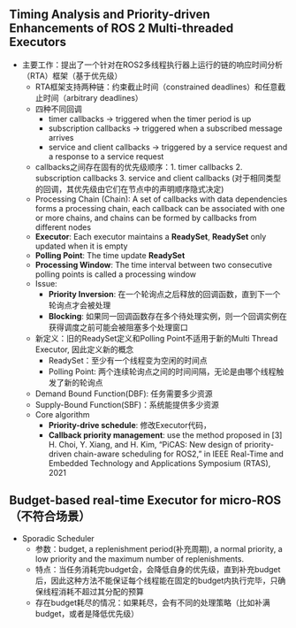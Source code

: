 ## Timing Analysis and Priority-driven Enhancements of ROS 2 Multi-threaded Executors
- 主要工作：提出了一个针对在ROS2多线程执行器上运行的链的响应时间分析（RTA）框架（基于优先级）
    - RTA框架支持两种链：约束截止时间（constrained deadlines）和任意截止时间（arbitrary deadlines）
    - 四种不同回调
        - timer callbacks -> triggered when the timer period is up
        - subscription callbacks -> triggered when a subscribed message arrives
        - service and client callbacks -> triggered by a service request and a response to a service request
    - callbacks之间存在固有的优先级顺序：1. timer callbacks 2. subscription callbacks 3. service and client callbacks (对于相同类型的回调，其优先级由它们在节点中的声明顺序隐式决定)
    - Processing Chain (Chain): A set of callbacks with data dependencies forms a processing chain, each callback can be associated with one or more chains, and chains can be formed by callbacks from different nodes
    - **Executor**: Each executor maintains a **ReadySet**, **ReadySet** only updated when it is empty
    - **Polling Point**: The time update **ReadySet**
    - **Processing Window**: The time interval between two consecutive polling points is called a processing window
    - Issue: 
        - **Priority Inversion**: 在一个轮询点之后释放的回调函数，直到下一个轮询点才会被处理
        - **Blocking**: 如果同一回调函数存在多个待处理实例，则一个回调实例在获得调度之前可能会被阻塞多个处理窗口
    - 新定义：旧的ReadySet定义和Polling Point不适用于新的Multi Thread Executor, 因此定义新的概念
        - ReadySet：至少有一个线程变为空闲的时间点
        - Polling Point: 两个连续轮询点之间的时间间隔，无论是由哪个线程触发了新的轮询点
    - Demand Bound Function(DBF): 任务需要多少资源
    - Supply-Bound Function(SBF)：系统能提供多少资源
    - Core algorithm
        - **Priority-drive schedule**: 修改Executor代码，
        - **Callback priority management**: use the method proposed in [3] H. Choi, Y. Xiang, and H. Kim, “PiCAS: New design of priority-driven chain-aware scheduling for ROS2,” in IEEE Real-Time and Embedded Technology and Applications Symposium (RTAS), 2021
## Budget-based real-time Executor for micro-ROS（不符合场景）
- Sporadic Scheduler
    - 参数：budget, a replenishment period(补充周期), a normal priority, a low priority and the maximum number of replenishments.
    - 特点：当任务消耗完budget会，会降低自身的优先级，直到补充budget后，因此这种方法不能保证每个线程能在固定的budget内执行完毕，只确保线程消耗不超过其分配的预算
    - 存在budget耗尽的情况：如果耗尽，会有不同的处理策略（比如补满budget，或者是降低优先级）